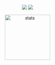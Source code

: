 <p align="center">
  <a href=""https://discord.com/users/400836575019401237" target"blank_"><img src="https://img.shields.io/badge/discord%20-7289DA.svg?&style=for-the-badge&logo=discord&logoColor=white"></a>
  <a href="https://github.com/01-Feli" target"blank_"><img src="https://img.shields.io/badge/GitHub%20-191717.svg?&style=for-the-badge&logo=github&logoColor=white"></a>
</p>

<p align="center">
  <img src="https://github-readme-stats.vercel.app/api?username=01-Feli&count_private=true&show_icons=true&theme=purple&hide_border=true" width="%100" height="150px" alt="stats" />
</p>
